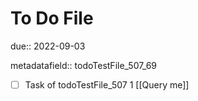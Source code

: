 # To Do File

due:: 2022-09-03

metadatafield:: todoTestFile_507_69

- [ ] Task of todoTestFile_507 1 [[Query me]]
